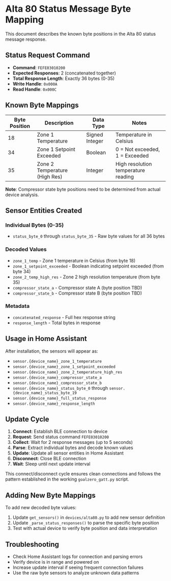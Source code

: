 # Alta 80 Status Message Byte Mapping

This document describes the known byte positions in the Alta 80 status message response.

## Status Request Command

- **Command**: `FEFE03010200`
- **Expected Responses**: 2 (concatenated together)
- **Total Response Length**: Exactly 36 bytes (0-35)
- **Write Handle**: `0x000A`
- **Read Handle**: `0x000C`

## Known Byte Mappings

| Byte Position | Description | Data Type | Notes |
|---------------|-------------|-----------|-------|
| 18 | Zone 1 Temperature | Signed Integer | Temperature in Celsius |
| 34 | Zone 1 Setpoint Exceeded | Boolean | 0 = Not exceeded, 1 = Exceeded |
| 35 | Zone 2 Temperature (High Res) | Integer | High resolution temperature reading |

**Note**: Compressor state byte positions need to be determined from actual device analysis.

## Sensor Entities Created

### Individual Bytes (0-35)

- `status_byte_0` through `status_byte_35` - Raw byte values for all 36 bytes

### Decoded Values

- `zone_1_temp` - Zone 1 temperature in Celsius (from byte 18)
- `zone_1_setpoint_exceeded` - Boolean indicating setpoint exceeded (from byte 34)
- `zone_2_temp_high_res` - Zone 2 high resolution temperature (from byte 35)
- `compressor_state_a` - Compressor state A (byte position TBD)
- `compressor_state_b` - Compressor state B (byte position TBD)

### Metadata
- `concatenated_response` - Full hex response string
- `response_length` - Total bytes in response

## Usage in Home Assistant

After installation, the sensors will appear as:
- `sensor.{device_name}_zone_1_temperature`
- `sensor.{device_name}_zone_1_setpoint_exceeded`
- `sensor.{device_name}_zone_2_temperature_high_res`
- `sensor.{device_name}_compressor_state_a`
- `sensor.{device_name}_compressor_state_b`
- `sensor.{device_name}_status_byte_0` through `sensor.{device_name}_status_byte_19`
- `sensor.{device_name}_full_status_response`
- `sensor.{device_name}_response_length`

## Update Cycle

1. **Connect**: Establish BLE connection to device
2. **Request**: Send status command `FEFE03010200`
3. **Collect**: Wait for 2 response messages (up to 5 seconds)
4. **Parse**: Extract individual bytes and decode known values
5. **Update**: Update all sensor entities in Home Assistant
6. **Disconnect**: Close BLE connection
7. **Wait**: Sleep until next update interval

This connect/disconnect cycle ensures clean connections and follows the pattern established in the working `goalzero_gatt.py` script.

## Adding New Byte Mappings

To add new decoded byte values:

1. Update `get_sensors()` in `devices/alta80.py` to add new sensor definition
2. Update `_parse_status_responses()` to parse the specific byte position
3. Test with actual device to verify byte position and data interpretation

## Troubleshooting

- Check Home Assistant logs for connection and parsing errors
- Verify device is in range and powered on
- Increase update interval if seeing frequent connection failures
- Use the raw byte sensors to analyze unknown data patterns
